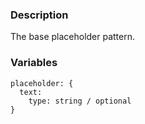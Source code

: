 ### Description
The base placeholder pattern.


### Variables
~~~
placeholder: {
  text: 
    type: string / optional
}
~~~
